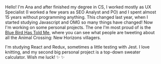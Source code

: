 Hello! I'm Ana and after finished my degree in CS, I worked mostly as UX Specialist (I worked a few years as SEO Analyst and PO) and I spent almost 15 years without programming anything. This changed last year, when I started studying Javascript and OMG so many things have changed! Now I'm working on some personal projects. The one I'm most proud of is the <a href="https://www.bluebirdhastoldme.com/" >Blue Bird Has Told Me</a>, where you can see what people are tweeting about all the Animal Crossing: New Horizons villagers. 

I'm studying React and Redux, sometimes a little testing with Jest. I love knitting, and my second big personal project is a top-down sweater calculator. Wish me luck! ✨ ✨ 
